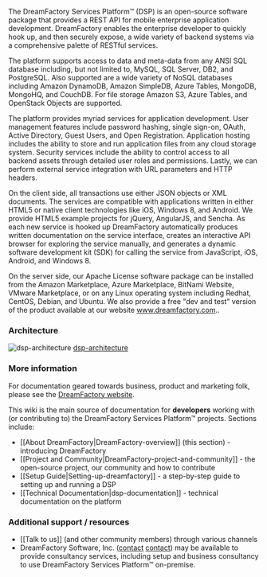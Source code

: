 The DreamFactory Services Platform&trade; (DSP) is an open-source software package that provides a REST API for mobile enterprise application development. DreamFactory enables the enterprise developer to quickly hook up, and then securely expose, a wide variety of backend systems via a comprehensive palette of RESTful services.

The platform supports access to data and meta-data from any ANSI SQL database including, but not limited to, MySQL, SQL Server, DB2, and PostgreSQL. Also supported are a wide variety of NoSQL databases including Amazon DynamoDB, Amazon SimpleDB, Azure Tables, MongoDB, MongoHQ, and CouchDB. For file storage Amazon S3, Azure Tables, and OpenStack Objects are supported.

The platform provides myriad services for application development. User management features include password hashing, single sign-on, OAuth, Active Directory, Guest Users, and Open Registration. Application hosting includes the ability to store and run application files from any cloud storage system. Security services include the ability to control access to all backend assets through detailed user roles and permissions. Lastly, we can perform external service integration with URL parameters and HTTP headers.

On the client side, all transactions use either JSON objects or XML documents. The services are compatible with applications written in either HTML5 or native client technologies like iOS, Windows 8, and Android. We provide HTML5 example projects for jQuery, AngularJS, and Sencha. As each new service is hooked up DreamFactory automatically produces written documentation on the service interface, creates an interactive API browser for exploring the service manually, and generates a dynamic software development kit (SDK) for calling the service from JavaScript, iOS, Android, and Windows 8.

On the server side, our Apache License software package can be installed from the Amazon Marketplace, Azure Marketplace, BitNami Website, VMware Marketplace, or on any Linux operating system including Redhat, CentOS, Debian, and Ubuntu. We also provide a free "dev and test" version of the product available at our website www.dreamfactory.com..

### Architecture

![dsp-architecture] [dsp-architecture]

### More information

For documentation geared towards business, product and marketing folk, please see the [DreamFactory website](http://dreamfactory.com).

This wiki is the main source of documentation for **developers** working with (or contributing to) the DreamFactory Services Platform&trade; projects. Sections include:
* [[About DreamFactory|DreamFactory-overview]] (this section) - introducing DreamFactory
* [[Project and Community|DreamFactory-project-and-community]] - the open-source project, our community and how to contribute
* [[Setup Guide|Setting-up-dreamfactory]] - a step-by-step guide to setting up and running a DSP
* [[Technical Documentation|dsp-documentation]] - technical documentation on the platform

### Additional support / resources

* [[Talk to us]] (and other community members) through various channels
* DreamFactory Software, Inc. ([contact] [contact]) may be available to provide consultancy services, including setup and business consultancy to use DreamFactory Services Platform&trade; on-premise.

[contact]: mailto:support@dreamfactory.com
[dsp-architecture]: /dreamfactorysoftware/dsp-core/wiki/images/dsp-architecture.png

